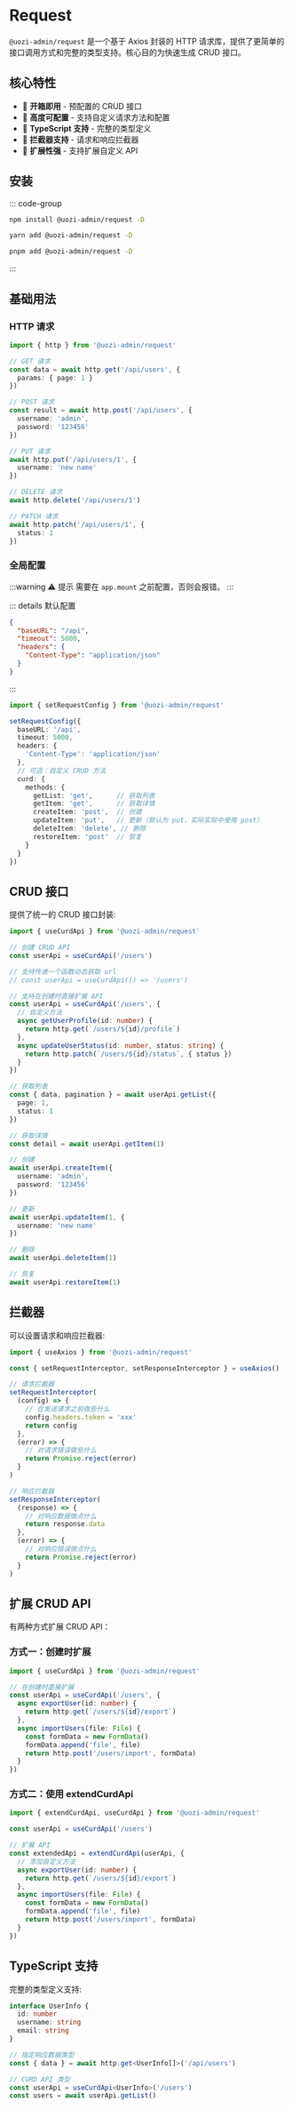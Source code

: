 # Request

`@uozi-admin/request` 是一个基于 Axios 封装的 HTTP 请求库，提供了更简单的接口调用方式和完整的类型支持。核心目的为快速生成 CRUD 接口。

## 核心特性

- 🚀 **开箱即用** - 预配置的 CRUD 接口
- 🔧 **高度可配置** - 支持自定义请求方法和配置
- 📝 **TypeScript 支持** - 完整的类型定义
- 🔌 **拦截器支持** - 请求和响应拦截器
- 🎯 **扩展性强** - 支持扩展自定义 API

## 安装

::: code-group
```bash [npm]
npm install @uozi-admin/request -D
```

```bash [yarn]
yarn add @uozi-admin/request -D
```

```bash [pnpm]
pnpm add @uozi-admin/request -D
```
:::

## 基础用法

### HTTP 请求

```ts
import { http } from '@uozi-admin/request'

// GET 请求
const data = await http.get('/api/users', {
  params: { page: 1 }
})

// POST 请求
const result = await http.post('/api/users', {
  username: 'admin',
  password: '123456'
})

// PUT 请求
await http.put('/api/users/1', {
  username: 'new name'
})

// DELETE 请求
await http.delete('/api/users/1')

// PATCH 请求
await http.patch('/api/users/1', {
  status: 1
})
```

### 全局配置

:::warning ⚠️ 提示
需要在 `app.mount` 之前配置，否则会报错。
:::

::: details 默认配置
```json
{
  "baseURL": "/api",
  "timeout": 5000,
  "headers": {
    "Content-Type": "application/json"
  }
}
```
:::

```ts
import { setRequestConfig } from '@uozi-admin/request'

setRequestConfig({
  baseURL: '/api',
  timeout: 5000,
  headers: {
    'Content-Type': 'application/json'
  },
  // 可选：自定义 CRUD 方法
  curd: {
    methods: {
      getList: 'get',      // 获取列表
      getItem: 'get',      // 获取详情
      createItem: 'post',  // 创建
      updateItem: 'put',   // 更新（默认为 put，实际实现中使用 post）
      deleteItem: 'delete', // 删除
      restoreItem: 'post'  // 恢复
    }
  }
})
```

## CRUD 接口

提供了统一的 CRUD 接口封装:

```ts
import { useCurdApi } from '@uozi-admin/request'

// 创建 CRUD API
const userApi = useCurdApi('/users') 

// 支持传递一个函数动态获取 url
// const userApi = useCurdApi(() => '/users')

// 支持在创建时直接扩展 API
const userApi = useCurdApi('/users', {
  // 自定义方法
  async getUserProfile(id: number) {
    return http.get(`/users/${id}/profile`)
  },
  async updateUserStatus(id: number, status: string) {
    return http.patch(`/users/${id}/status`, { status })
  }
}) 

// 获取列表
const { data, pagination } = await userApi.getList({
  page: 1,
  status: 1
})

// 获取详情
const detail = await userApi.getItem(1)

// 创建
await userApi.createItem({
  username: 'admin',
  password: '123456'
})

// 更新
await userApi.updateItem(1, {
  username: 'new name'
})

// 删除
await userApi.deleteItem(1)

// 恢复
await userApi.restoreItem(1)
```

## 拦截器

可以设置请求和响应拦截器:

```ts
import { useAxios } from '@uozi-admin/request'

const { setRequestInterceptor, setResponseInterceptor } = useAxios()

// 请求拦截器
setRequestInterceptor(
  (config) => {
    // 在发送请求之前做些什么
    config.headers.token = 'xxx'
    return config
  },
  (error) => {
    // 对请求错误做些什么
    return Promise.reject(error)
  }
)

// 响应拦截器
setResponseInterceptor(
  (response) => {
    // 对响应数据做点什么
    return response.data
  },
  (error) => {
    // 对响应错误做点什么
    return Promise.reject(error)
  }
)
```

## 扩展 CRUD API

有两种方式扩展 CRUD API：

### 方式一：创建时扩展

```ts
import { useCurdApi } from '@uozi-admin/request'

// 在创建时直接扩展
const userApi = useCurdApi('/users', {
  async exportUser(id: number) {
    return http.get(`/users/${id}/export`)
  },
  async importUsers(file: File) {
    const formData = new FormData()
    formData.append('file', file)
    return http.post('/users/import', formData)
  }
})
```

### 方式二：使用 extendCurdApi

```ts
import { extendCurdApi, useCurdApi } from '@uozi-admin/request'

const userApi = useCurdApi('/users')

// 扩展 API
const extendedApi = extendCurdApi(userApi, {
  // 添加自定义方法
  async exportUser(id: number) {
    return http.get(`/users/${id}/export`)
  },
  async importUsers(file: File) {
    const formData = new FormData()
    formData.append('file', file)
    return http.post('/users/import', formData)
  }
})
```

## TypeScript 支持

完整的类型定义支持:

```ts
interface UserInfo {
  id: number
  username: string
  email: string
}

// 指定响应数据类型
const { data } = await http.get<UserInfo[]>('/api/users')

// CURD API 类型
const userApi = useCurdApi<UserInfo>('/users')
const users = await userApi.getList()
```

